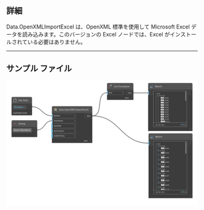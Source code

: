 ## 詳細
Data.OpenXMLImportExcel は、OpenXML 標準を使用して Microsoft Excel データを読み込みます。このバージョンの Excel ノードでは、Excel がインストールされている必要はありません。
___
## サンプル ファイル

![Data.OpenXMLImportExcel](./DSOffice.Data.OpenXMLImportExcel_img.png)
